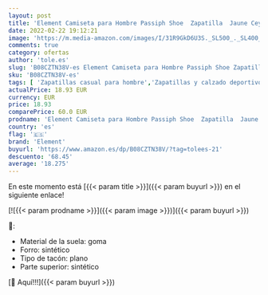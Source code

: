 ```yaml
---
layout: post
title: 'Element Camiseta para Hombre Passiph Shoe  Zapatilla  Jaune Ceylon Yellow  40.5 EU'
date: 2022-02-22 19:12:21
image: 'https://m.media-amazon.com/images/I/31R9GkD6U3S._SL500_._SL400_.jpg'
comments: true
category: ofertas
author: 'tole.es'
slug: 'B08CZTN38V-es Element Camiseta para Hombre Passiph Shoe Zapatilla Jaune...'
sku: 'B08CZTN38V-es'
tags: [ 'Zapatillas casual para hombre','Zapatillas y calzado deportivo para hombre','Zapatos','Zapatos para hombre','Zapatos y complementos','element','zapatilla', ]
actualPrice: 18.93 EUR
currency: EUR
price: 18.93
comparePrice: 60.0 EUR
prodname: 'Element Camiseta para Hombre Passiph Shoe  Zapatilla  Jaune Ceylon Yellow  40.5 EU'
country: 'es'
flag: '🇪🇸'
brand: 'Element'
buyurl: 'https://www.amazon.es/dp/B08CZTN38V/?tag=tolees-21'
descuento: '68.45'
average: '18.275'
---
```


En este momento está [{{< param title >}}]({{< param buyurl >}}) en el siguiente enlace!

[![{{< param prodname >}}]({{< param image >}})]({{< param buyurl >}})

🔎:

- Material de la suela: goma
- Forro: sintético
- Tipo de tacón: plano
- Parte superior: sintético

[🛒 Aquí!!!]({{< param buyurl >}})
